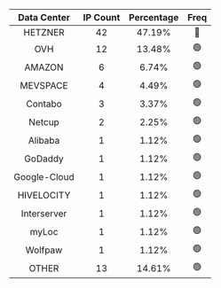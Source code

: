 | Data Center | IP Count | Percentage | Freq |
|:------------:|:--------:|:-----------:|:-----:|
| HETZNER | 42 | 47.19% | 🔴 |
| OVH | 12 | 13.48% | 🟢 |
| AMAZON | 6 | 6.74% | 🟢 |
| MEVSPACE | 4 | 4.49% | 🟢 |
| Contabo | 3 | 3.37% | 🟢 |
| Netcup | 2 | 2.25% | 🟢 |
| Alibaba | 1 | 1.12% | 🟢 |
| GoDaddy | 1 | 1.12% | 🟢 |
| Google-Cloud | 1 | 1.12% | 🟢 |
| HIVELOCITY | 1 | 1.12% | 🟢 |
| Interserver | 1 | 1.12% | 🟢 |
| myLoc | 1 | 1.12% | 🟢 |
| Wolfpaw | 1 | 1.12% | 🟢 |
| OTHER | 13 | 14.61% | 🟢 |